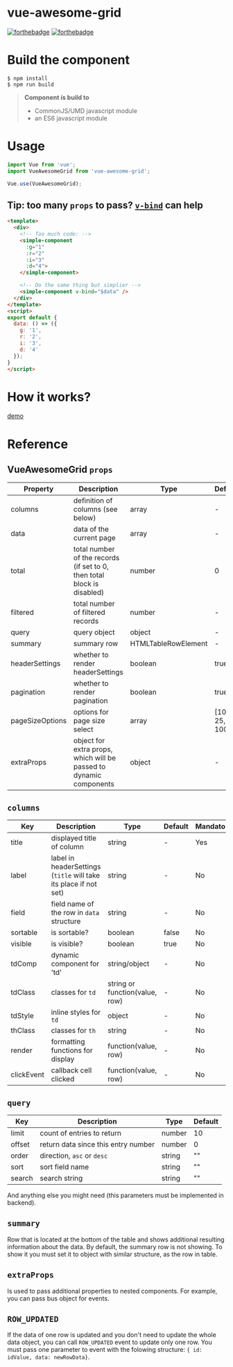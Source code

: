 # vue-awesome-grid

[![forthebadge](https://forthebadge.com/images/badges/made-with-vue.svg)](https://forthebadge.com)
[![forthebadge](https://forthebadge.com/images/badges/built-with-love.svg)](https://forthebadge.com)

# Build the component

```
$ npm install
$ npm run build
```

> **Component is build to**
> - CommonJS/UMD javascript module
> - an ES6 javascript module

# Usage

```js
import Vue from 'vue';
import VueAwesomeGrid from 'vue-awesome-grid';

Vue.use(VueAwesomeGrid);
```

## Tip: too many `props` to pass? [`v-bind`](https://vuejs.org/v2/api/#v-bind) can help

```html
<template>
  <div>
    <!-- Too much code: -->
    <simple-component
      :g="1"
      :r="2"
      :i="3"
      :d="4">
    </simple-component>

    <!-- Do the same thing but simplier -->
    <simple-component v-bind="$data" />
  </div>
</template>
<script>
export default {
  data: () => ({
    g: '1',
    r: '2',
    i: '3',
    d: '4'
  });
}
</script>
```

# How it works?
[demo](https://meold.github.io/vue-awesome-grid/)


# Reference

## VueAwesomeGrid `props`

| Property | Description | Type| Default | Mandatory |
|---|---|---|---|---|
| columns | definition of columns (see below) | array | - | Yes |
| data | data of the current page | array | - | Yes |
| total | total number of the records (if set to 0, then total block is disabled) | number | 0 | Yes |
| filtered | total number of filtered records | number | - | No |
| query | query object | object | - | Yes |
| summary | summary row | HTMLTableRowElement | - | No |
| headerSettings | whether to render headerSettings | boolean | true | No |
| pagination | whether to render pagination | boolean | true | No |
| pageSizeOptions | options for page size select | array | [10, 25, 100] | No |
| extraProps | object for extra props, which will be passed to dynamic components | object | - | No |

## `columns`

| Key | Description | Type | Default | Mandatory |
|---|---|---|---|---|
| title | displayed title of column | string | - | Yes |
| label | label in headerSettings (`title` will take its place if not set) | string | - | No |
| field | field name of the row in `data` structure | string | - | No |
| sortable | is sortable? | boolean | false | No |
| visible | is visible? | boolean | true | No |
| tdComp | dynamic component for 'td' | string/object | - | No |
| tdClass | classes for `td` | string or function(value, row) | - | No |
| tdStyle | inline styles for `td` | object | - | No |
| thClass | classes for `th` | string | - | No |
| render | formatting functions for display | function(value, row) | - | No |
| clickEvent | callback cell clicked | function(value, row) | - | No |

## `query`

| Key | Description | Type | Default |
|---|---|---|---|
| limit | count of entries to return | number | 10 |
| offset | return data since this entry number | number | 0 |
| order | direction, `asc` or `desc` | string | "" |
| sort | sort field name | string | "" |
| search | search string | string | "" |

And anything else you might need (this parameters must be implemented in backend).

## `summary`

Row that is located at the bottom of the table and shows additional resulting information about the data.
By default, the summary row is not showing.
To show it you must set it to object with similar structure, as the row in table.

## `extraProps`

Is used to pass additional properties to nested components.
For example, you can pass bus object for events.

## `ROW_UPDATED`

If the data of one row is updated and you don't need to update the whole data object, you can call `ROW_UPDATED` event to update only one row.
You must pass one parameter to event with the folowing structure: `{ id: idValue, data: newRowData}`.
